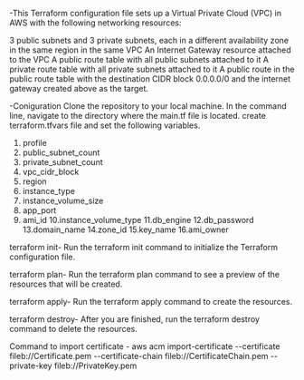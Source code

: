 -This Terraform configuration file sets up a Virtual Private Cloud (VPC) in AWS with the following networking resources:

3 public subnets and 3 private subnets, each in a different availability zone in the same region in the same VPC
An Internet Gateway resource attached to the VPC
A public route table with all public subnets attached to it
A private route table with all private subnets attached to it
A public route in the public route table with the destination CIDR block 0.0.0.0/0 and the internet gateway created above as the target.

-Coniguration 
Clone the repository to your local machine.
In the command line, navigate to the directory where the main.tf file is located.
create terraform.tfvars file and set the following variables.
   1. profile
   2. public_subnet_count
   3. private_subnet_count
   4. vpc_cidr_block
   5. region
   6. instance_type
   7. instance_volume_size
   8. app_port 
   9. ami_id
   10.instance_volume_type
   11.db_engine 
   12.db_password 
   13.domain_name 
   14.zone_id
   15.key_name
   16.ami_owner


terraform init- Run the terraform init command to initialize the Terraform configuration file.

terraform plan- Run the terraform plan command to see a preview of the resources that will be created.

terraform apply- Run the terraform apply command to create the resources.

terraform destroy- After you are finished, run the terraform destroy command to delete the resources.

Command to import certificate - aws acm import-certificate --certificate fileb://Certificate.pem --certificate-chain fileb://CertificateChain.pem --private-key fileb://PrivateKey.pem
